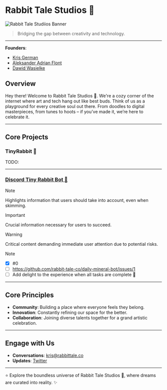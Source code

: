 # Rabbit Tale Studios 🐇
![Rabbit Tale Studiios Banner](https://portfolio.rabbittale.co/og.png)

> Bridging the gap between creativity and technology.

---

**Founders**:
- [Kris German](https://github.com/rabbit-tale-co)
- [Aleksander Adrian Flont](https://github.com/SquareShox)
- [Dawid Wasielke](https://github.com/xterios)

## Overview

Hey there! Welcome to Rabbit Tale Studios 🐇.
We're a cozy corner of the internet where art and tech hang out like best buds. Think of us as a playground for every creative soul out there. From doodles to digital masterpieces, from tunes to hoots – if you’ve made it, we’re here to celebrate it.

---

## Core Projects

### TinyRabbit 🐇

TODO:

---

### [Discord Tiny Rabbit Bot 🐇](https://github.com/rabbit-tale-co/tinyRabbit)

> [!NOTE]
> Highlights information that users should take into account, even when skimming.

> [!IMPORTANT]
> Crucial information necessary for users to succeed.

> [!WARNING]
> Critical content demanding immediate user attention due to potential risks.

> [!NOTE]
> - [x] #0
> - [ ] https://github.com/rabbit-tale-co/daily-mineral-bot/issues/1
> - [ ] Add delight to the experience when all tasks are complete :tada:

---

## Core Principles

- **Community**: Building a place where everyone feels they belong.
- **Innovation**: Constantly refining our space for the better.
- **Collaboration**: Joining diverse talents together for a grand artistic celebration.

---

## Engage with Us

- **Conversations**: [kris@rabbittale.co](mailto:kris@rabbittale.co)
- **Updates**: [Twitter](https://twitter.com/rabbit-tale-co)

---

⭐️ Explore the boundless universe of Rabbit Tale Studios 🐇, where dreams are curated into reality. ✨
